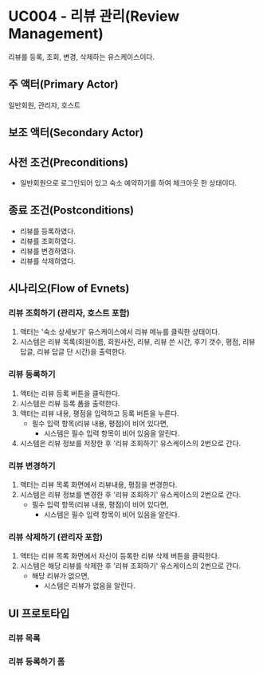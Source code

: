 # UC004 - 리뷰 관리(Review Management)

리뷰를 등록, 조회, 변경, 삭제하는 유스케이스이다.

## 주 액터(Primary Actor)

일반회원, 관리자, 호스트

## 보조 액터(Secondary Actor)

## 사전 조건(Preconditions)

- 일반회원으로 로그인되어 있고 숙소 예약하기를 하여 체크아웃 한 상태이다.

## 종료 조건(Postconditions)

- 리뷰를 등록하였다.
- 리뷰를 조회하였다.
- 리뷰를 변경하였다.
- 리뷰를 삭제하였다.

## 시나리오(Flow of Evnets)

### 리뷰 조회하기 (관리자, 호스트 포함)

1. 액터는 '숙소 상세보기' 유스케이스에서 리뷰 메뉴를 클릭한 상태이다.
2. 시스템은 리뷰 목록(회원이름, 회원사진, 리뷰, 리뷰 쓴 시간, 후기 갯수, 평점, 리뷰 답글, 리뷰 답글 단 시간)을 출력한다.

### 리뷰 등록하기 

1. 액터는 리뷰 등록 버튼을 클릭한다.
2. 시스템은 리뷰 등록 폼을 출력한다.
3. 액터는 리뷰 내용, 평점을 입력하고 등록 버튼을 누른다.
    - 필수 입력 항목(리뷰 내용, 평점)이 비어 있다면,
        - 시스템은 필수 입력 항목이 비어 있음을 알린다.
4. 시스템은 리뷰 정보를 저장한 후 '리뷰 조회하기' 유스케이스의 2번으로 간다.

### 리뷰 변경하기

1. 액터는 리뷰 목록 화면에서 리뷰내용, 평점을 변경한다.
2. 시스템은 리뷰 정보를 변경한 후 '리뷰 조회하기' 유스케이스의 2번으로 간다.
    - 필수 입력 항목(리뷰 내용, 평점)이 비어 있다면,
        - 시스템은 필수 입력 항목이 비어 있음을 알린다.

### 리뷰 삭제하기 (관리자 포함)

1. 액터는 리뷰 목록 화면에서 자신이 등록한 리뷰 삭제 버튼을 클릭한다.
2. 시스템은 해당 리뷰를 삭제한 후 '리뷰 조회하기' 유스케이스의 2번으로 간다.
    - 해당 리뷰가 없으면,
        - 시스템은 리뷰가 없음을 알린다.

## UI 프로토타입

### 리뷰 목록

### 리뷰 등록하기 폼
